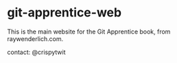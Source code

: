 # git-apprentice-web

This is the main website for the Git Apprentice book, from raywenderlich.com.

contact: @crispytwit